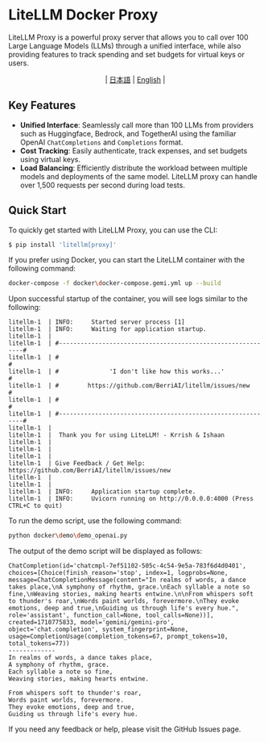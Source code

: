 # LiteLLM Docker Proxy

LiteLLM Proxy is a powerful proxy server that allows you to call over 100 Large Language Models (LLMs) through a unified interface, while also providing features to track spending and set budgets for virtual keys or users.

<div align="center">

 | [日本語](README.Proxy.JP.md) | [English](README.Proxy.md) |

</div>

## Key Features

- **Unified Interface**: Seamlessly call more than 100 LLMs from providers such as Huggingface, Bedrock, and TogetherAI using the familiar OpenAI `ChatCompletions` and `Completions` format.
- **Cost Tracking**: Easily authenticate, track expenses, and set budgets using virtual keys.
- **Load Balancing**: Efficiently distribute the workload between multiple models and deployments of the same model. LiteLLM proxy can handle over 1,500 requests per second during load tests.

## Quick Start

To quickly get started with LiteLLM Proxy, you can use the CLI:

```bash
$ pip install 'litellm[proxy]'
```

If you prefer using Docker, you can start the LiteLLM container with the following command:

```bash
docker-compose -f docker\docker-compose.gemi.yml up --build
```

Upon successful startup of the container, you will see logs similar to the following:

```
litellm-1  | INFO:     Started server process [1]
litellm-1  | INFO:     Waiting for application startup.
litellm-1  |
litellm-1  | #------------------------------------------------------------#
litellm-1  | #                                                            #
litellm-1  | #              'I don't like how this works...'               #
litellm-1  | #        https://github.com/BerriAI/litellm/issues/new        #
litellm-1  | #                                                            #
litellm-1  | #------------------------------------------------------------#
litellm-1  |
litellm-1  |  Thank you for using LiteLLM! - Krrish & Ishaan
litellm-1  |
litellm-1  |
litellm-1  |
litellm-1  | Give Feedback / Get Help: https://github.com/BerriAI/litellm/issues/new
litellm-1  |
litellm-1  |
litellm-1  | INFO:     Application startup complete.
litellm-1  | INFO:     Uvicorn running on http://0.0.0.0:4000 (Press CTRL+C to quit)
```

To run the demo script, use the following command:

```bash
python docker\demo\demo_openai.py
```

The output of the demo script will be displayed as follows:

```
ChatCompletion(id='chatcmpl-7ef51102-505c-4c54-9e5a-783f6d4d0401', choices=[Choice(finish_reason='stop', index=1, logprobs=None, message=ChatCompletionMessage(content="In realms of words, a dance takes place,\nA symphony of rhythm, grace.\nEach syllable a note so fine,\nWeaving stories, making hearts entwine.\n\nFrom whispers soft to thunder's roar,\nWords paint worlds, forevermore.\nThey evoke emotions, deep and true,\nGuiding us through life's every hue.", role='assistant', function_call=None, tool_calls=None))], created=1710775833, model='gemini/gemini-pro', object='chat.completion', system_fingerprint=None, usage=CompletionUsage(completion_tokens=67, prompt_tokens=10, total_tokens=77))
-------------
In realms of words, a dance takes place,
A symphony of rhythm, grace.
Each syllable a note so fine,
Weaving stories, making hearts entwine.

From whispers soft to thunder's roar,
Words paint worlds, forevermore.
They evoke emotions, deep and true,
Guiding us through life's every hue.
```

If you need any feedback or help, please visit the GitHub Issues page.